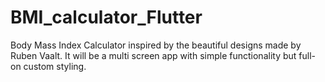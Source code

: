 # BMI_calculator_Flutter
Body Mass Index Calculator inspired by the beautiful designs made by Ruben Vaalt. It will be a multi screen app with simple functionality but full-on custom styling.
